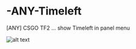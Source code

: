 # -ANY-Timeleft
[ANY] CSGO TF2 ... show Timeleft in panel menu

![alt text](http://share.attawaybaby.com/img/timeleft.PNG)
